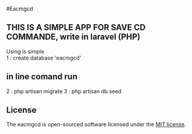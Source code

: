 #Eacmgcd

## THIS IS A SIMPLE APP FOR SAVE CD COMMANDE, write in laravel (PHP)
Using is simple  
 1 : create database 'eacmgcd'
 ##   in line comand run
 2 : php artisan migrate
 3 : php artisan db:seed

## License

The eacmgcd is open-sourced software licensed under the [MIT license](http://opensource.org/licenses/MIT).

